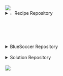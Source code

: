 <img src="https://capsule-render.vercel.app/api?type=waving&color=BDBDC8&height=150&section=header" />

<details>
<summary>
  <img src="https://raw.githubusercontent.com/Tarikul-Islam-Anik/Animated-Fluent-Emojis/master/Emojis/Hand%20gestures/Eyes.png" alt="Eyes" width="2%" /> Recipe Repository
</summary>
  누구나 쉽게 레시피를 찾아보고, 등록할 수 있는 웹사이트!
</details>
<br>

<details>
<summary>
  BlueSoccer Repository
</summary>
   축구에 관한 용품들을 구매할 수 있는 웹사이트!
</details>
<br>

<details>
<summary>
  Solution Repository
</summary>
   C# 프로젝트를 공부한 공간!
</details>
<br>

<img src="https://capsule-render.vercel.app/api?type=waving&color=BDBDC8&height=150&section=footer" />


